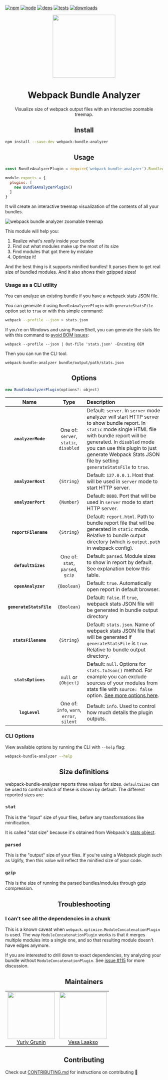 [![npm][npm]][npm-url]
[![node][node]][node-url]
[![deps][deps]][deps-url]
[![tests][tests]][tests-url]
[![downloads][downloads]][downloads-url]

<div align="center">
  <a href="https://github.com/webpack/webpack">
    <img width="200" height="200"
      src="https://webpack.js.org/assets/icon-square-big.svg">
  </a>
  <h1>Webpack Bundle Analyzer</h1>
  <p>Visualize size of webpack output files with an interactive zoomable treemap.</p>
</div>

<h2 align="center">Install</h2>

```bash
npm install --save-dev webpack-bundle-analyzer
```

<h2 align="center">Usage</h2>

```js
const BundleAnalyzerPlugin = require('webpack-bundle-analyzer').BundleAnalyzerPlugin;

module.exports = {
  plugins: [
    new BundleAnalyzerPlugin()
  ]
}
```

It will create an interactive treemap visualization of the contents of all your bundles.

![webpack bundle analyzer zoomable treemap](https://cloud.githubusercontent.com/assets/302213/20628702/93f72404-b338-11e6-92d4-9a365550a701.gif)

This module will help you:

1. Realize what's *really* inside your bundle
2. Find out what modules make up the most of its size
3. Find modules that got there by mistake
4. Optimize it!

And the best thing is it supports minified bundles! It parses them to get real size of bundled modules.
And it also shows their gzipped sizes!

### Usage as a CLI utility

You can analyze an existing bundle if you have a webpack stats JSON file.

You can generate it using `BundleAnalyzerPlugin` with `generateStatsFile` option set to `true` or with this simple
command:

```bash
webpack --profile --json > stats.json
```

If you're on Windows and using PowerShell, you can generate the stats file with this command to [avoid BOM issues](https://github.com/webpack-contrib/webpack-bundle-analyzer/issues/47):

```
webpack --profile --json | Out-file 'stats.json' -Encoding OEM
```

Then you can run the CLI tool.

```
webpack-bundle-analyzer bundle/output/path/stats.json
```

<h2 align="center">Options</h2>

```js
new BundleAnalyzerPlugin(options?: object)
```

|Name|Type|Description|
|:--:|:--:|:----------|
|**`analyzerMode`**|One of: `server`, `static`, `disabled`|Default: `server`. In `server` mode analyzer will start HTTP server to show bundle report. In `static` mode single HTML file with bundle report will be generated. In `disabled` mode you can use this plugin to just generate Webpack Stats JSON file by setting `generateStatsFile` to `true`. |
|**`analyzerHost`**|`{String}`|Default: `127.0.0.1`. Host that will be used in `server` mode to start HTTP server.|
|**`analyzerPort`**|`{Number}`|Default: `8888`. Port that will be used in `server` mode to start HTTP server.|
|**`reportFilename`**|`{String}`|Default: `report.html`. Path to bundle report file that will be generated in `static` mode. Relative to bundle output directory (which is `output.path` in webpack config).|
|**`defaultSizes`**|One of: `stat`, `parsed`, `gzip`|Default: `parsed`. Module sizes to show in report by default. See explanation below this table.|
|**`openAnalyzer`**|`{Boolean}`|Default: `true`. Automatically open report in default browser.|
|**`generateStatsFile`**|`{Boolean}`|Default: `false`. If `true`, webpack stats JSON file will be generated in bundle output directory|
|**`statsFilename`**|`{String}`|Default: `stats.json`. Name of webpack stats JSON file that will be generated if `generateStatsFile` is `true`. Relative to bundle output directory.|
|**`statsOptions`**|`null` or `{Object}`|Default: `null`. Options for `stats.toJson()` method. For example you can exclude sources of your modules from stats file with `source: false` option. [See more options here](https://github.com/webpack/webpack/blob/webpack-1/lib/Stats.js#L21). |
|**`logLevel`**|One of: `info`, `warn`, `error`, `silent`|Default: `info`. Used to control how much details the plugin outputs.|

### CLI Options

View available options by running the CLI with `--help` flag:

```bash
webpack-bundle-analyzer --help
```

<h2 align="center">Size definitions</h2>

webpack-bundle-analyzer reports three values for sizes. `defaultSizes` can be used to control which of these is shown by default. The different reported sizes are:

### `stat`

This is the "input" size of your files, before any transformations like
minification.

It is called "stat size" because it's obtained from Webpack's
[stats object](https://webpack.js.org/configuration/stats/).

### `parsed`

This is the "output" size of your files. If you're using a Webpack plugin such
as Uglify, then this value will reflect the minified size of your code.

### `gzip`

This is the size of running the parsed bundles/modules through gzip compression.

<h2 align="center">Troubleshooting</h2>

### I can't see all the dependencies in a chunk

This is a known caveat when `webpack.optimize.ModuleConcatenationPlugin` is used. The way `ModuleConcatenationPlugin` works is that it merges multiple modules into a single one, and so that resulting module doesn't have edges anymore.

If you are interested to drill down to exact dependencies, try analyzing your bundle without `ModuleConcatenationPlugin`. See [issue #115](https://github.com/webpack-contrib/webpack-bundle-analyzer/issues/115) for more discussion.

<h2 align="center">Maintainers</h2>

<table>
  <tbody>
    <tr>
      <td align="center">
        <img width="150" height="150"
        src="https://avatars3.githubusercontent.com/u/302213?v=4&s=150">
        </br>
        <a href="https://github.com/th0r">Yuriy Grunin</a>
      </td>
      <td align="center">
        <img width="150" height="150"
        src="https://avatars3.githubusercontent.com/u/482561?v=4&s=150">
        </br>
        <a href="https://github.com/valscion">Vesa Laakso</a>
      </td>
    </tr>
  <tbody>
</table>


[npm]: https://img.shields.io/npm/v/webpack-bundle-analyzer.svg
[npm-url]: https://npmjs.com/package/webpack-bundle-analyzer

[node]: https://img.shields.io/node/v/webpack-bundle-analyzer.svg
[node-url]: https://nodejs.org

[deps]: https://david-dm.org/webpack-contrib/webpack-bundle-analyzer.svg
[deps-url]: https://david-dm.org/webpack-contrib/webpack-bundle-analyzer

[tests]: http://img.shields.io/travis/webpack-contrib/webpack-bundle-analyzer.svg
[tests-url]: https://travis-ci.org/webpack-contrib/webpack-bundle-analyzer

[downloads]: https://img.shields.io/npm/dt/webpack-bundle-analyzer.svg
[downloads-url]: https://npmjs.com/package/webpack-bundle-analyzer

<h2 align="center">Contributing</h2>

Check out [CONTRIBUTING.md](./CONTRIBUTING.md) for instructions on contributing :tada:
